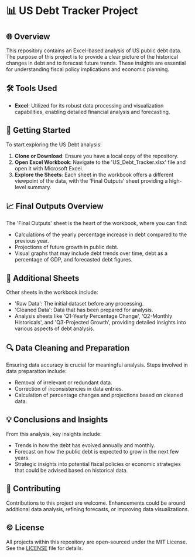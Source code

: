 # 📊 US Debt Tracker Project

## 🌐 Overview

This repository contains an Excel-based analysis of US public debt data. The purpose of this project is to provide a clear picture of the historical changes in debt and to forecast future trends. These insights are essential for understanding fiscal policy implications and economic planning.

## 🛠️ Tools Used

- **Excel**: Utilized for its robust data processing and visualization capabilities, enabling detailed financial analysis and forecasting.

## 🚀 Getting Started

To start exploring the US Debt analysis:

1. **Clone or Download**: Ensure you have a local copy of the repository.
2. **Open Excel Workbook**: Navigate to the 'US_Debt_Tracker.xlsx' file and open it with Microsoft Excel.
3. **Explore the Sheets**: Each sheet in the workbook offers a different viewpoint of the data, with the 'Final Outputs' sheet providing a high-level summary.

## 📈 Final Outputs Overview

The 'Final Outputs' sheet is the heart of the workbook, where you can find:

- Calculations of the yearly percentage increase in debt compared to the previous year.
- Projections of future growth in public debt.
- Visual graphs that may include debt trends over time, debt as a percentage of GDP, and forecasted debt figures.

## 📑 Additional Sheets

Other sheets in the workbook include:

- 'Raw Data': The initial dataset before any processing.
- 'Cleaned Data': Data that has been prepared for analysis.
- Analysis sheets like 'Q1-Yearly Percentage Change', 'Q2-Monthly Historicals', and 'Q3-Projected Growth', providing detailed insights into various aspects of debt analysis.

## 🔍 Data Cleaning and Preparation

Ensuring data accuracy is crucial for meaningful analysis. Steps involved in data preparation include:

- Removal of irrelevant or redundant data.
- Correction of inconsistencies in data entries.
- Calculation of percentage changes and projections based on cleaned data.

## 💡 Conclusions and Insights

From this analysis, key insights include:

- Trends in how the debt has evolved annually and monthly.
- Forecast on how the public debt is expected to grow in the next few years.
- Strategic insights into potential fiscal policies or economic strategies that could be advised based on historical data.

## 🤝 Contributing

Contributions to this project are welcome. Enhancements could be around additional data analysis, refining forecasts, or improving data visualizations.

## ©️ License

All projects within this repository are open-sourced under the MIT License. See the [LICENSE](LICENSE.md) file for details.

